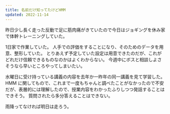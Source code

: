 ```yaml
---
title: 名前だけ知ってたけどHMM
updated: 2022-11-14
---
```


昨日少し長く走った反動で足に筋肉痛がきていたので今日はジョギングを休み家で体幹トレーニングしていた。

1日家で作業していた。
人手での評価をすることになり、そのためのデータを用意、整形していた。
とりあえず予定していた設定は用意できたのだが、これがどれだけ信頼できるものなのかはよくわからない。
今週中にボスと相談しよさそうなら早いところやってしまいたい。

水曜日に受け持っている講義の内容を去年か一昨年の同一講義を見て学習した。
HMM に関してもので、これまで一度もちゃんと調べたことがなかったので不安だが、表層的には理解したので、授業内容をわかったふりしつつ発話することはできそう。
質問されたら多分答えることはできない。

雨降ってなければ明日は走ろう。
